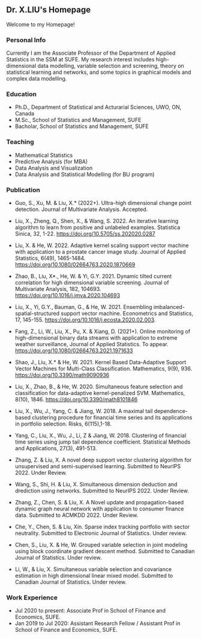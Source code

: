## Dr. X.LIU's Homepage

Welcome to my Homepage!


### Personal Info
Currently I am the Associate Professor of the Department of Applied Statistics in the SSM at SUFE. My research interest includes high-dimensional data modelling, variable selection and screening, theory on statistical learning and networks, and some topics in graphical models and complex data modelling.

### Education

- Ph.D., Department of Statistical and Acturarial Sciences, UWO, ON, Canada
- M.Sc., School of Statistics and Management, SUFE
- Bacholar, School of Statistics and Management, SUFE

### Teaching

- Mathematical Statistics
- Predictive Analysis (for MBA)
- Data Analysis and Visualization
- Data Analysis and Statistical Modelling (for BU program)

### Publication
- Guo, S., Xu, M. & Liu, X.* (2022+). Ultra-high dimensional change point detection. Journal of Multivariate Analysis. Accepted.
- Liu, X., Zheng, Q., Shen, X., & Wang, S. 2022. An iterative learning algorithm to learn from positive and unlabeled examples. Statistica Sinica, 32, 1-22. https://doi.org/10.5705/ss.202020.0287
- Liu, X. & He, W. 2022. Adaptive kernel scaling support vector machine with application to a prostate cancer image study. Journal of Applied Statistics, 6(49), 1465-1484. https://doi.org/10.1080/02664763.2020.1870669 
- Zhao, B., Liu, X*., He, W. & Yi, G.Y. 2021. Dynamic tilted current correlation for high dimensional variable screening. Journal of Multivariate Analysis, 182, 104693. https://doi.org/10.1016/j.jmva.2020.104693
- Liu, X., Yi, G.Y., Bauman, G., & He, W. 2021. Ensembling imbalanced-spatial-structured support vector machine. Econometrics and Statistics, 17, 145-155. https://doi.org/10.1016/j.ecosta.2020.02.003.
- Fang, Z., Li, W., Liu, X., Pu, X. & Xiang, D. (2021+). Online monitoring of high-dimensional binary data streams with application to extreme weather surveillance, Journal of Applied Statistics. To appear. https://doi.org/10.1080/02664763.2021.1971633
- Shao, J., Liu, X.* & He, W. 2021. Kernel Based Data-Adaptive Support Vector Machines for Multi-Class Classification. Mathematics, 9(9), 936. https://doi.org/10.3390/math9090936
- Liu, X., Zhao, B., & He, W. 2020.  Simultaneous feature selection and classification for data-adaptive kernel-penalized SVM. Mathematics, 8(10), 1846. https://doi.org/10.3390/math8101846
- Liu, X., Wu, J., Yang, C. & Jiang, W. 2018. A maximal tail dependence-based clustering procedure for financial time series and its applications in portfolio selection. Risks, 6(115),1-18. 
- Yang, C., Liu, X., Wu, J., Li, Z & Jiang, W. 2018. Clustering of financial time series using jump tail dependence coefficient. Statistical Methods and Applications, 27(3), 491-513.

- Zhang, Z. & Liu, X. A novel deep support vector clustering algorithm for unsupervised and semi-supervised learning. Submitted to NeurIPS 2022. Under Review. 
- Wang, S., Shi, H. & Liu, X. Simultaneous dimension deduction and drediction using networks. Submitted to NeurIPS 2022. Under Review. 
- Zhang, Z., Chen, S. & Liu, X. A Novel update and propagation-based dynamic graph neural network with application to consumer finance data. Submitted to ACMKDD 2022. Under Review. 
- Che, Y., Chen, S. & Liu, Xin. Sparse index tracking portfolio with sector neutrality.
Submitted to Electronic Journal of Statistics. Under review.
- Chen, S., Liu, X. & He, W. Grouped variable selection in joint modeling using block coordinate gradient descent method. Submitted to Canadian Journal of Statistics. Under review.
- Li, W., & Liu, X. Simultaneous variable selection and covariance estimation in high dimensional linear mixed model. Submitted to Canadian Journal of Statistics. Under review.

### Work Experience
 - Jul 2020 to present: Associate Prof in School of Finance and Economics, SUFE.
 - Jan 2019 to Jul 2020: Assistant Research Fellow / Assistant Prof in School of Finance and Economics, SUFE.
 




